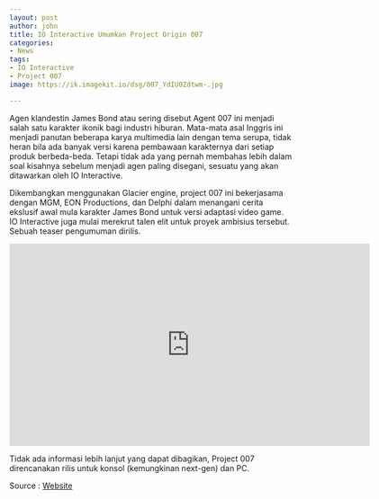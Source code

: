 ```yaml
---
layout: post
author: john
title: IO Interactive Umumkan Project Origin 007
categories:
- News
tags:
- IO Interactive
- Project 007
image: https://ik.imagekit.io/dsg/007_YdIU0Zdtwm-.jpg

---
```

Agen klandestin James Bond atau sering disebut Agent 007 ini menjadi salah satu karakter ikonik bagi industri hiburan. Mata-mata asal Inggris ini menjadi panutan beberapa karya multimedia lain dengan tema serupa, tidak heran bila ada banyak versi karena pembawaan karakternya dari setiap produk berbeda-beda. Tetapi tidak ada yang pernah membahas lebih dalam soal kisahnya sebelum menjadi agen paling disegani, sesuatu yang akan ditawarkan oleh IO Interactive.

Dikembangkan menggunakan Glacier engine, project 007 ini bekerjasama dengan MGM, EON Productions, dan Delphi dalam menangani cerita ekslusif awal mula karakter James Bond untuk versi adaptasi video game. IO Interactive juga mulai merekrut talen elit untuk proyek ambisius tersebut. Sebuah teaser pengumuman dirilis.

<div class="embed-container"><iframe width="640" height="360" src="https://www.youtube.com/embed/slAhuh21ii8" frameborder="0" allow="accelerometer; autoplay; clipboard-write; encrypted-media; gyroscope; picture-in-picture" allowfullscreen></iframe></div>

Tidak ada informasi lebih lanjut yang dapat dibagikan, Project 007 direncanakan rilis untuk konsol (kemungkinan next-gen) dan PC.

Source : [Website]()
